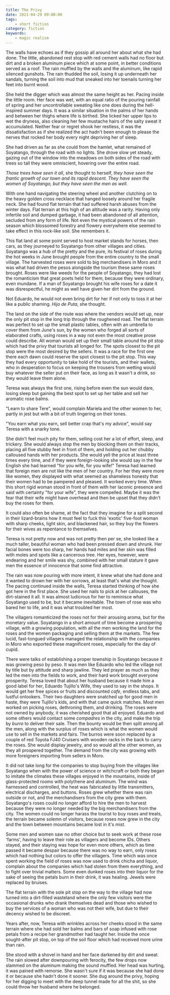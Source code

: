 ```yaml
---
title: The Privy
date: 2021-04-29 09:00:00
tags:
    - short fiction
category: fiction
keywords:
    - magic realism
---
```


The walls have echoes as if they gossip all around her about what she had done. The little, abandoned rest stop with red cement walls had no floor but dirt and a broken aluminum piece which at some point, in better conditions served as a roof. The rain muffled by the walls and the aluminum, like rapid silenced gunshots. The rain thudded the soil, losing it up underneath her sandals, turning the soil into mud that sneaked into her toenails turning her feet into burnt wood. 

She held the digger which was almost the same height as her. Pacing inside the little room. Her face was wet, with an equal ratio of the pouring rainfall of spring and her uncontrollable sweating like one does during the hell-inspired summer days. It was a similar situation in the palms of her hands and between her thighs where life is birthed. She licked her upper lips to wet the dryness, also cleaning her few mustache hairs of the salty sweat it accumulated. Neither fear or regret shook her restless, it was the dissatisfaction as if she realized the act hadn't been enough to please the nerves that rocked her body every night depriving her of sleep. 

She had driven as far as she could from the hamlet, what remained of Soyatango, through the road with no lights.  She drove slow yet steady, gazing out of the window into the meadows on both sides of the road with trees so tall they were omniscient, hovering over the entire road. 

*Those trees have seen it all*, she thought to herself, *they have seen the frantic growth of our town and its rapid descent. They have seen the women of Soyatango, but they have seen the men as well.*

With one hand navigating the steering wheel and another clutching on to the heavy golden cross necklace that hanged loosely around her fragile neck. She had found flat terrain that had suffered harsh abuses from the winter days. Flat terrain at this high of an altitude was a rarity. Having only infertile soil and dumped garbage, it had been abandoned of all attention, secluded from any form of life. Not even the mystical powers of the rain season which blossomed forestry and flowery everywhere else seemed to take effect in this rock-like soil. She remembers it. 

This flat land at some point served to host market stands for horses, then cars, as they journeyed to Soyatango from other villages and cities. Soyatango was a hub of the pretty and the pure, its festival of roses during the hot weeks in June brought people from the entire country to the small village. The harvested roses were sold to big merchandisers in Moro and it was what had driven the pesos alongside the tourism these same roses brought. Roses were like weeds for the people of Soyatango, they had lost the romanticism that great poets held for them, because they were ordinary, even mundane. If a man of Soyatango brought his wife roses for a date it was disrespectful, he might as well have given her dirt from the ground. 
 
 Not Eduardo, he would not even bring dirt for her if not only to toss it at her like a public shaming. *Hijo de Puta*, she thought.
 
The land on the side of the route was where the vendors would set up, near the only pit stop in the long trip through the roughened road. The flat terrain was perfect to set up the small plastic tables, often with an umbrella to cover them from June's sun, by the women who forged all sorts of elaborated crafts, using roses in a way not even the most creative prose could describe. All woman would set up their small table around the pit stop which had the privy that tourists all longed for. The spots closest to the pit stop were the most desired by the sellers. It was a race for the first one there each dawn could reserve the spot closest to the pit stop. This way they had every opportunity to take hold of the tourists, and their wallets, who in desperation to focus on keeping the trousers from wetting would buy whatever the seller put on their face, as long as it wasn't a drink, so they would leave them alone. 

Teresa was always the first one, rising before even the sun would dare, losing sleep but gaining the best spot to set up her table and sell her aromatic rose balms. 

"Learn to share Tere", would complain Mariela and the other women to her, partly in jest but with a bit of truth lingering on their tones. 

"You earn what you earn, sell better crap that's my advice", would say Teresa with a snarky tone. 

She didn't feel much pity for them, selling cost her a lot of effort, sleep, and trickery.  She would always stop the men by blocking them on their tracks, placing all five stubby feet in front of them, and holding out her chubby calloused hands with her products. She would yell the price at least three times every time, and if they were foreign-looking she would say in the few English she had learned "for you wife, for you wife!" Teresa had learned that foreign men are not like the men of her country. For her they were more like women, they displayed with what seemed as shameless honesty that their women had to be pampered and pleased. It worked every time. When this short rigid woman stood in front of them with her laconic presence and said with certainty "for your wife", they were compelled. Maybe it was the fear that their wife might have overhead and then be upset that they didn't buy the roses for them. 

It could also often be shame, at the fact that they imagine for a split second in their lizard-brains how it must feel to fuck this 'exotic' five-foot woman with sharp cheeks, light skin, and blackened hair, so they buy the flowers for their wives as repentance to themselves. 

Teresa is not pretty now and was not pretty then per se, she looked like a much taller, beautiful woman who had been pressed down and shrunk. Her facial bones were too sharp, her hands had miles and her skin was filled with moles and spots like a cancerous tree. Her eyes, however, were endearing and her smile was shy, combined with her small stature it gave men the essence of innocence that some find attractive. 

The rain was now pouring with more intent, it knew what she had done and it wanted to drown her with her sorrows, at least that's what she thought. The pacing continued inside the walls, Teresa started thinking of how she got here in the first place. She used her nails to pick at her callouses, the dirt-stained it all. It was almost ludicrous for her to reminisce what Soyatango used to be, but it became inevitable. The town of rose was who bared her to life, and it was what troubled her most.

The villagers romanticized the roses not for their arousing aroma, but for the monetary value. Soyatango in a short amount of time become a prospering village, with a growing population, with all the men working the land for the roses and the women packaging and selling them at the markets. The few lucid, fast-tongued villagers managed the relationship with the companies in Moro who exported these magnificent roses, especially for the day of cupid. 

There were talks of establishing a proper township in Soyatango because it was growing peso by peso. It was men like Eduardo who led the village not by title but by attitude and sharp jawline. They led prayer as much as they led the men into the fields to work, and their hard work brought everyone prosperity. Teresa loved that about her husband because it made him a good label for her, Eduardo Tujillo's Wife, they used to say in the shops. It would get her free spices or fruits and discounted *cafe*, endless tabs, and lustful onlookers. Their two daughters were snatched up for good men in haste, they were Tujillo's kids, and with that came quick matches. Most men worked on picking roses, dethroning them, and drinking. The roses were not owned by anybody, it was cherished good that all enjoyed. Eduardo and some others would contact some *compadres* in the city, and make the trip by *burro* to deliver their sale. Then the bounty would be then split among all the men, along with the surplus of roses which is what the women would use to sell in the markets and fairs. The burros were soon replaced by a couple of red Toyota FJ40 Cruisers with wooden racks in the back to carry the roses. She would display jewelry, and so would all the other women, as they all prospered together. The demand from the city was growing with more foreigners importing from sellers in Moro. 

It did not take long for the companies to stop buying from the villages like Soyatango when with the power of science or witchcraft or both they began to imitate the climates these villages enjoyed in the mountains, inside of glass-protected rooms with polythene and aluminum. The wind was harnessed and controlled, the heat was fabricated by little transmitters, electrical discharges, and buttons. Roses grew whether there was rain outside or not, and the merchandisers from the city grew with them. Soyatango's roses could no longer afford to hire the men to harvest because they were no longer needed by the big merchandisers from the city. The women could no longer harass the tourist to buy roses and treats, the terrain became solemn of visitors, because roses now grew in the city and the town between mountains became lost in it's mist. 

Some men and women saw no other choice but to seek work at these rose 'farms', having to leave their role as villagers and become IDs. Others stayed, and their staying was hope for even more others, which as time passed it became despair because there was no way to earn, only roses which had nothing but colors to offer the villagers. Time which was once spent working the field of roses was now used to drink chicha and liquor, complain about the companies which had stolen from them everything, and to fight over trivial matters. Some even dunked roses into their liquor for the sake of seeing the petals burn in their drink, it was healing. Jewels were replaced by bruises. 

The flat terrain with the sole pit stop on the way to the village had now turned into a dirt-filled wasteland where the only few visitors were the occasional drunks who drank themselves dead and those who wished to buy the services of a woman who was not their wife, but due to their decency wished to be discreet. 

Years after, now, Teresa with wrinkles across her cheeks stood in the same terrain where she had sold her balms and bars of soap infused with rose petals from a recipe her grandmother had taught her. Inside the once sought-after pit stop, on top of the soil floor which had received more urine than rain. 

She stood with a shovel in hand and her face darkened by dirt and sweat. The rain slowed after downpouring with ferocity, the few drops now slammed on the aluminum making the sound muffled. Her head was hurting, it was pained with remorse. She wasn't sure if it was because she had done it or because she hadn't done it sooner. She dug around the privy, hoping for her digging to meet with the deep tunnel made for all the shit, so she could throw her husband where he belonged.